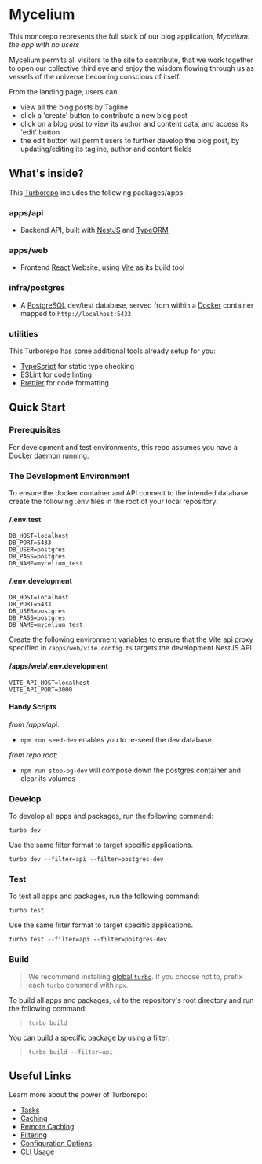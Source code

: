 # Mycelium

This monorepo represents the full stack of our blog application, _Mycelium: the app with no users_

Mycelium permits all visitors to the site to contribute, that we work together to open our collective third eye and enjoy the wisdom flowing through us as vessels of the universe becoming conscious of itself.

From the landing page, users can

- view all the blog posts by Tagline
- click a 'create' button to contribute a new blog post
- click on a blog post to view its author and content data, and access its 'edit' button
- the edit button will permit users to further develop the blog post, by updating/editing its tagline, author and content fields

## What's inside?

This [Turborepo](https://turborepo.com/docs) includes the following packages/apps:

### apps/api

- Backend API, built with [NestJS](https://docs.nestjs.com/) and [TypeORM](https://typeorm.io/docs/getting-started)

### apps/web

- Frontend [React](https://react.dev/reference/react) Website, using [Vite](https://vite.dev/guide/) as its build tool

### infra/postgres

- A [PostgreSQL](https://www.postgresql.org/docs/) dev/test database, served from within a [Docker](https://docs.docker.com/) container mapped to `http://localhost:5433`

### utilities

This Turborepo has some additional tools already setup for you:

- [TypeScript](https://www.typescriptlang.org/) for static type checking
- [ESLint](https://eslint.org/) for code linting
- [Prettier](https://prettier.io) for code formatting

## Quick Start

### Prerequisites

For development and test environments, this repo assumes you have a Docker daemon running.

### The Development Environment

To ensure the docker container and API connect to the intended database create the following .env files in the root of your local repository:

#### /.env.test

```code
DB_HOST=localhost
DB_PORT=5433
DB_USER=postgres
DB_PASS=postgres
DB_NAME=mycelium_test
```

#### /.env.development

```code
DB_HOST=localhost
DB_PORT=5433
DB_USER=postgres
DB_PASS=postgres
DB_NAME=mycelium_test
```

Create the following environment variables to ensure that the Vite api proxy specified in `/apps/web/vite.config.ts` targets the development NestJS API

#### /apps/web/.env.development

```code
VITE_API_HOST=localhost
VITE_API_PORT=3000
```

#### Handy Scripts

_from /apps/api_:

- `npm run seed-dev` enables you to re-seed the dev database

_from repo root_:

- `npm run stop-pg-dev` will compose down the postgres container and clear its volumes

### Develop

To develop all apps and packages, run the following command:

`turbo dev`

Use the same filter format to target specific applications.

`turbo dev --filter=api --filter=postgres-dev`

### Test

To test all apps and packages, run the following command:

`turbo test`

Use the same filter format to target specific applications.

`turbo test --filter=api --filter=postgres-dev`

### Build

> We recommend installing [global `turbo`](https://turborepo.com/docs/getting-started/installation#global-installation). If you choose not to, prefix each `turbo` command with `npx`.

To build all apps and packages, `cd` to the repository's root directory and run the following command:

> `turbo build`

You can build a specific package by using a [filter](https://turborepo.com/docs/crafting-your-repository/running-tasks#using-filters):

> `turbo build --filter=api`

## Useful Links

Learn more about the power of Turborepo:

- [Tasks](https://turborepo.com/docs/crafting-your-repository/running-tasks)
- [Caching](https://turborepo.com/docs/crafting-your-repository/caching)
- [Remote Caching](https://turborepo.com/docs/core-concepts/remote-caching)
- [Filtering](https://turborepo.com/docs/crafting-your-repository/running-tasks#using-filters)
- [Configuration Options](https://turborepo.com/docs/reference/configuration)
- [CLI Usage](https://turborepo.com/docs/reference/command-line-reference)
